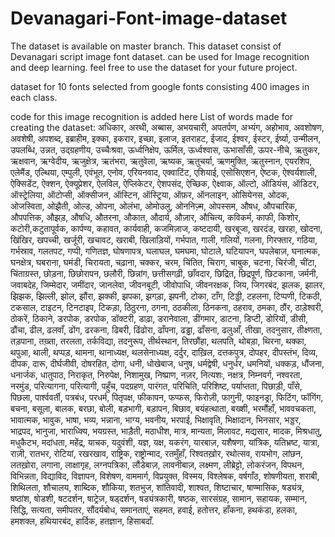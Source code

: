 # Devanagari-Font-image-dataset
The dataset is available on master branch.
This dataset consist of Devanagari script image font dataset. can be used for Image recognition and deep learning. feel free to use the dataset for your future project.

dataset for 10 fonts selected from google fonts consisting 400 images in each class.

code for this image recognition is added here
List of words made for creating the dataset:
अधिकार, अरथी, अब्बास, अभयचारी, अपतर्पण, अभ्यंग, अहोभाव, अवशोषण, अवशेषी, अपशब्द, इब्राहीम, इक्का, इकरार, इच्छा, इलाज, इतराहट, ईजाद, ईश्वर, ईस्टर, ईर्ष्या, उन्मीलन, उपलब्धि, उन्नत, उद्ग्रहणीय, उच्चैःश्रवा, ऊर्ध्वनिक्षेप, ऊर्मिल, ऊर्ध्वश्वास, ऊभासाँसी, ऊपर-नीचे, ऋतुकर, ऋक्षवान, ऋग्वेदीय, ऋजुक्षेत्र, ऋतंभरा, ऋतुवेला, ऋष्यक, ऋतुचर्या, ऋणमुक्ति, ऋतुस्नान, एयरशिप, एलेमैंड, एल्थिया, एम्पुली, एवंभूत, एनोव, एरियनवाद, एक्वाटिंट, एशियाई, एसोसिएशन, ऐष्टक, ऐश्वर्यशाली, ऐक्सिडेंट, ऐक्शन, ऐक्यूप्रेशर, ऐलविल, ऐप्लिकेटर, ऐशपसंद, ऐच्छिक, ऐक्ष्वाक, ऑल्टो, ऑडियंस, ऑडिटर, ऑस्ट्रेलिया, ऑटोप्सी, ऑक्सीजन, ऑस्टिन, ऑस्ट्रिया, ऑफ़र, ऑनलाइन, ओसियेनस, ओदक, ओजस्विता, ओझैती, ओल्ड, ओपना, ओलंभा, ओमोउलु, ओननिज़्म, ओपस्सम, औषध, औपचारिक, औपपत्तिक, औझड़, औषधि, औतरना, औकात, औदार्य, औज़ार, औचित्य, कविकर्म, काफी, किशोर, कटोरी,कटुतापूर्वक, कार्पण्य, कहावत, कार्यवाही, कजमिज़ाज, कष्टदायी, खरबूजा, खरदंड, खरहा, खोदना, खिंखिर, खपच्ची, खर्जूरी, खचावट, खराबी, खिलाड़ियों, गर्भपात, गाली, गलियों, गलना, गिरफ्तार, गठिया, गर्भस्राव, गलतपट, गप्पी, गणितज्ञ, घोषणापत्र, घलाघल, घमघमा, घोटाले, घटियापन, घपलेबाज़, घनात्मक, घनक्षेत्र, घबराना, घमंडी, चिरायता, चढ़ाना, चक्कर, चरम, चिंतित, चिराग, चाबुक, चटना, चिरंजी, चींटा, चिंताग्रस्त, छोड़ना, छिछोरापन, छलौरी, छिन्नांग, छत्तीसगढ़ी, छाँवदार, छिद्रित, छिद्रपूर्ण, छिटकाना, जर्मनी, जवाबदेह, जिम्मेदार, जमींदार, जानलेवा, जीवनबूटी, जीवोपाधि, जीवनरक्षक, जिय, जिगरबंद, झलक, झालर, झिझक, झिल्ली, झोल, झौंरा, झक्की, झपका, झगड़ा, झपनी, टोका, टाँग, टिड्डी, टहलना, टिप्पणी, टिकठी, टकसाल, टाइटन,  टिनटाइप, टिकड़ा, ठिठुरना, ठगना, ठठकीला, ठिनकना, ठहराव, ठमका, ठौंर, ठाड़ेश्वरी, ठोकरें, ठिकाने, डरपोक, डरपोक, डॉक्टरी, डाढ़ा, डरानेवाला, डींगमार, डाटना, डिप्टी, डोरियों, डीसी, ढौंचा, ढील, ढलवाँ, ढोंग, ढरकना, ढिबरी, ढिंढोरा, ढाँपना, ढड्ढा, ढाँसना, ढलुआँ, तीखा, तदनुसार, तीक्ष्णता, तड़पाना, तख़्ता, तरलता, तर्कविद्या, तदनुरूप, तीर्थस्थान, तिरछौंहा, थलपति, थोबड़ा, थिरना, थक्का, थपुआ, थाली, थप्पड़, थामना, थानाध्यक्ष, थलसेनाध्यक्ष, दर्दुर, दाख़िल, दत्तकपुत्र, दोपहर, दीपस्तंभ, दिव्य, दीपक, दारू, दीर्घजीवी, दोषरहित, दोगा, धनी, धोखेबाज, धनुष, धर्मद्वेषी, धनुर्धर, धमनियों, धक्कड़, धौंजना, धनार्जक, धातुपाठ, निराकृत, निरुपेक्ष, निशामुख, निष्प्राण, नज़र, नित्यशः, नक्षत्र, निम्नवर्ग, नश्वरता, नरमुंड, परित्यागना, परित्यागी, पहुँच, पदग्रहण, पारंगत, परिचिति, परिशिष्ट, पर्याप्तता, पिछाड़ी, पाँसे, पिछला, पार्श्ववर्ती, पत्रबंध, परधर्म, पितृपक्ष, फीकापन, फप्फस, फिरोज़ी, फागुनी, फाइनड्रा, फिटिंग, फॉगिंग, बचना, बसूला, बालक, बरछा, बोली, बड़भागी, बड़ापन, बिछाव, बयंहत्थाता, बख्शी, भरमौंहाँ, भाववचकता, भावात्मक, भावुक, भाषा, भव्य, भन्नाना, भाग्य, भवनीय, भरपाई, भिक्षावृति, भिक्षादान, भिनसार, भड्डर, भाद्रपद, भानुजा, भाराध्क्यि, भयग्रस्त, भाड़ैती, मठाधीश, मात्र, मान्यता, मिलावट, मद्यसार, मादक, मिश्रधातु, मधुकैटभ, मदांधता, महेंद्र, याचक, यदुवंशी, यज्ञ, यक्ष, यकरंग, यारबाज़, यशैषणा, यांत्रिक, यतिभ्रष्ट, यात्रा, राज़ी, रातभर, रोटियां, रखरखाव, राष्ट्रिक, राष्ट्रोन्माद, रतमुँहाँ, रिश्वतख़ोर, रथोत्सव, रायभोग, लांछन, लतख़ोरा, लगाना, लाक्षागृह, लग्नपत्रिका, लौंडेबाज़, लावनीबाज़, लक्ष्मण, लीब्रेट्टो, लोकरंजन, विपथन, विभिन्नता, विद्याविद, विज्ञापन, विशेषण, वाममार्ग, विप्रयुक्त, विस्मय, विश्लेषक, वर्षगाँठ, शोषणीयता, शराबी, शिथिलता, शौचालय, शाब्दिक, शौकिया, शतभुज, शांतिवादी, शाश्वत, शिष्टाचार, षाण्मासिक, षड्यंत्र, षष्ठांश, षोडशी, षटदर्शन, षाट्रेज़, षड्दर्शन, षड्यंत्रकारी, षष्ठक, सारसंग्रह, सामान, सहायक, सम्मान, सिद्धि, सत्यता, समीपतर, सौंदर्यबोध, समानताएं, सहमत, हवाई, हतोत्तर, हाँकना, हथकंडा, हलका, हमशक्ल, हथियारबंद, हार्दिक, हतज्ञान, हिसाबदाँ.
